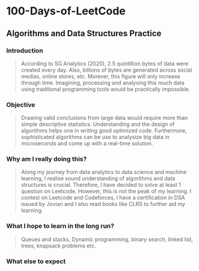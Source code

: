 # 100-Days-of-LeetCode
## Algorithms and Data Structures Practice

### Introduction
> According to SG Analytics (2020), 2.5 quintillion bytes of data were created every day. Also, billions of bytes are generated across social medias, online stores, etc. Morever, this figure will only increase through time. Imagining, processing and analysing this much data using traditional programming tools would be practically impossible.
> 
### Objective
> Drawing valid conclusions from large data would require more than simple descriptive statistics. Understanding and the design of algorithms helps one in writing good optimized code. Furthermore, sophisticated algorithms can be use to analysize big data in microseconds and come up with a real-time solution.
>
### Why am I really doing this?
> Along my journey from data analytics to data science and machine learning, I realise sound understanding of algorithms and data structures is crucial. Therefore, I have decided to solve at least 1 question on Leetcode. However, this is not the peak of my learning. I contest on Leetcode and Codeforces, I have a certification in DSA issued by Jovian and I also read books like CLRS to further aid my learning. 
>
### What I hope to learn in the long run?
> Queues and stacks, Dynamic programming, binary search, linked list, trees, knapsack problems etc. 

###  What else to expect
